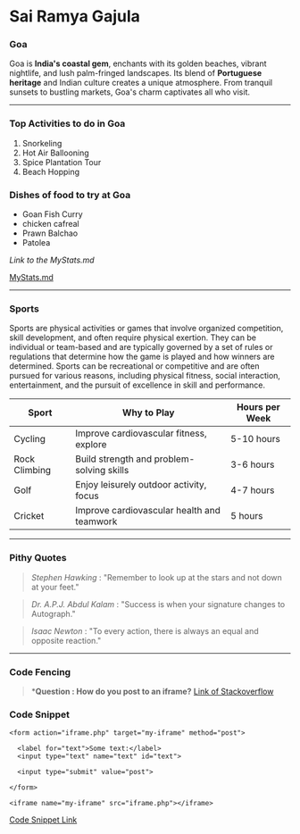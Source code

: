 # Sai Ramya Gajula
### Goa

 Goa is **India's coastal gem**, enchants with its golden beaches, vibrant nightlife, and lush palm-fringed landscapes. Its blend of **Portuguese heritage** and Indian culture creates a unique atmosphere. From tranquil sunsets to bustling markets, Goa's charm captivates all who visit.

---

### Top Activities to do in Goa

1. Snorkeling
2. Hot Air Ballooning
3. Spice Plantation Tour
4. Beach Hopping

### Dishes of food to try at Goa

* Goan Fish Curry
* chicken cafreal
* Prawn Balchao
* Patolea

*Link to the MyStats.md*

[MyStats.md](MyStats.md)

---

### Sports

Sports are physical activities or games that involve organized competition, skill development, and often require physical exertion. They can be individual or team-based and are typically governed by a set of rules or regulations that determine how the game is played and how winners are determined. Sports can be recreational or competitive and are often pursued for various reasons, including physical fitness, social interaction, entertainment, and the pursuit of excellence in skill and performance.

| Sport | Why to Play | Hours per Week |
| ------------- | ------------- | ------------ |
| Cycling | Improve cardiovascular fitness, explore | 5-10 hours |
| Rock Climbing | Build strength and problem-solving skills | 3-6 hours |
| Golf | Enjoy leisurely outdoor activity, focus | 4-7 hours |
| Cricket | Improve cardiovascular health and teamwork | 5 hours |

---

### Pithy Quotes

>*Stephen Hawking* : "Remember to look up at the stars and not down at your feet."<br>

>*Dr. A.P.J. Abdul Kalam* : "Success is when your signature changes to Autograph."

>*Isaac Newton* : "To every action, there is always an equal and opposite reaction."

---

### Code Fencing

>***Question : How do you post to an iframe?** [Link of Stackoverflow](https://stackoverflow.com/questions/168455/how-do-you-post-to-an-iframe#:~:text=Set%20the%20target%20attribute%20of,name%20of%20the%20iframe%20tag.&text=The%20iframe%20can%20be%20set,opened%20before%20submitting%20the%20form.)

### Code Snippet

```
<form action="iframe.php" target="my-iframe" method="post">
			
  <label for="text">Some text:</label>
  <input type="text" name="text" id="text">
			
  <input type="submit" value="post">
			
</form>
		
<iframe name="my-iframe" src="iframe.php"></iframe>
```

[Code Snippet Link](https://css-tricks.com/snippets/html/post-data-to-an-iframe/)
